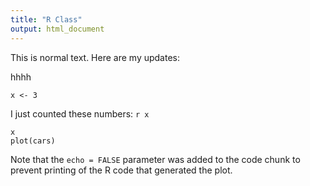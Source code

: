 ```yaml
---
title: "R Class"
output: html_document
---
```


This is normal text. Here are my updates:

hhhh

```{r}
x <- 3
```

I just counted these numbers: `r x`
```{r, echo=FALSE}
x
plot(cars)
```

Note that the `echo = FALSE` parameter was added to the code chunk to prevent printing of the R code that generated the plot.
